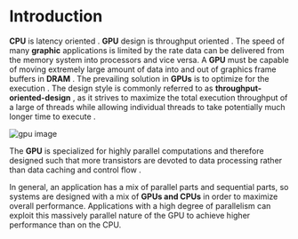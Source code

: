 # Introduction

**CPU** is latency oriented . **GPU** design is throughput oriented . The speed of many **graphic** applications is limited by the rate data can be delivered from the memory system into processors and vice versa.  A **GPU** must be capable of moving extremely large amount of data into and out of graphics frame buffers in **DRAM** . The prevailing solution in **GPUs** is to optimize for the execution . The design style is commonly referred to as **throughput-oriented-design** , as it strives to maximize the total execution throughput of a large of threads while
allowing individual threads to take potentially much longer time to execute .

![gpu image](https://docs.nvidia.com/cuda/cuda-c-programming-guide/_images/gpu-devotes-more-transistors-to-data-processing.png)


The **GPU** is specialized for highly parallel computations and therefore designed such that more transistors are devoted to data processing rather than data caching and control flow .

In general, an application has a mix of parallel parts and sequential parts, so systems are designed with a mix of **GPUs and CPUs** in order to maximize overall performance. Applications with a high degree of parallelism can exploit this massively parallel nature of the GPU to achieve higher performance than on the CPU.
